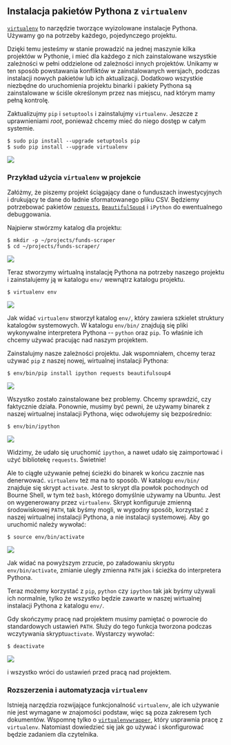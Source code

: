 ## Instalacja pakietów Pythona z `virtualenv`

[`virtualenv`](https://virtualenv.pypa.io/) to narzędzie tworzące wyizolowane instalacje Pythona. Używamy go na potrzeby każdego, pojedynczego projektu.

Dzięki temu jesteśmy w stanie prowadzić na jednej maszynie kilka projektów w Pythonie, i mieć dla każdego z nich zainstalowane wszystkie zależności w pełni oddzielone od zależności innych projektów. Unikamy w ten sposób powstawania konfliktów w zainstalowanych wersjach, podczas instalacji nowych pakietów lub ich aktualizacji. Dodatkowo wszystkie niezbędne do uruchomienia projektu binarki i pakiety Pythona są zainstalowane w ściśle określonym przez nas miejscu, nad którym mamy pełną kontrolę.

Zaktualizujmy `pip` i `setuptools` i zainstalujmy `virtualenv`. Jeszcze z uprawnieniami _root_, ponieważ chcemy mieć do niego dostęp w całym systemie.

```text
$ sudo pip install --upgrade setuptools pip
$ sudo pip install --upgrade virtualenv
```
![](../instalacja-pythona/ubuntu-15.10/10.png)

### Przykład użycia `virtualenv` w projekcie

Załóżmy, że piszemy projekt ściągający dane o funduszach inwestycyjnych i drukujący te dane do ładnie sformatowanego pliku CSV. Będziemy potrzebować pakietów [`requests`](http://docs.python-requests.org/en/master/), [`BeautifulSoup4`](http://www.crummy.com/software/BeautifulSoup/bs4/doc/) i `iPython` do ewentualnego debuggowania.

Najpierw stwórzmy katalog dla projektu:

```text
$ mkdir -p ~/projects/funds-scraper
$ cd ~/projects/funds-scraper/
```
![](../instalacja-pythona/ubuntu-15.10/11.png)

Teraz stworzymy wirtualną instalację Pythona na potrzeby naszego projektu i zainstalujemy ją w katalogu `env/` wewnątrz katalogu projektu.

```text
$ virtualenv env
```
![](../instalacja-pythona/ubuntu-15.10/12.png)

Jak widać `virtualenv` stworzył katalog `env/`, który zawiera szkielet struktury katalogów systemowych. W katalogu `env/bin/` znajdują się pliki wykonywalne interpretera Pythona -- `python` oraz `pip`. To właśnie ich chcemy używać pracując nad naszym projektem.

Zainstalujmy nasze zależności projektu. Jak wspomniałem, chcemy teraz używać 
`pip` z naszej nowej, wirtualnej instalacji Pythona:

```text
$ env/bin/pip install ipython requests beautifulsoup4
```
![](../instalacja-pythona/ubuntu-15.10/13.png)

Wszystko zostało zainstalowane bez problemy. Chcemy sprawdzić, czy faktycznie działa. Ponownie, musimy być pewni, że używamy binarek z naszej wirtualnej instalacji Pythona, więc odwołujemy się bezpośrednio:

```text
$ env/bin/ipython
```
![](../instalacja-pythona/ubuntu-15.10/14.png)

Widzimy, że udało się uruchomić `ipython`, a nawet udało się zaimportować i użyć bibliotekę `requests`. Świetnie!

Ale to ciągłe używanie pełnej ścieżki do binarek w końcu zacznie nas denerwować. `virtualenv` też ma na to sposób. W katalogu `env/bin/` znajduje się skrypt `activate`. Jest to skrypt dla powłok pochodnych od Bourne Shell, w tym też `bash`, którego domyślnie używamy na Ubuntu. Jest on wygenerowany przez `virtualenv`. Skrypt konfiguruje zmienną środowiskowej `PATH`, tak byśmy mogli, w wygodny sposób, korzystać z naszej wirtualnej instalacji Pythona, a nie instalacji systemowej. Aby go uruchomić należy wywołać:

```text
$ source env/bin/activate
```
![](../instalacja-pythona/ubuntu-15.10/15.png)

Jak widać na powyższym zrzucie, po załadowaniu skryptu `env/bin/activate`, zmianie uległy zmienna `PATH` jak i ścieżka do interpretera Pythona.

Teraz możemy korzystać z `pip`, `python` czy  `ipython` tak jak byśmy używali ich normalnie, tylko że wszystko będzie zawarte w naszej wirtualnej instalacji Pythona z katalogu `env/`.

Gdy skończymy pracę nad projektem musimy pamiętać o powrocie do standardowych ustawień `PATH`. Służy do tego funkcja tworzona podczas wczytywania skryptu`activate`. Wystarczy wywołać:

```text
$ deactivate
```
![](../instalacja-pythona/ubuntu-15.10/16.png)

i wszystko wróci do ustawień przed pracą nad projektem.

### Rozszerzenia i automatyzacja `virtualenv`

Istnieją narzędzia rozwijające funkcjonalność `virtualenv`, ale ich używanie nie jest wymagane w znajomości podstaw, więc są poza zakresem tych dokumentów. Wspomnę tylko o [`virtualenvwrapper`](https://virtualenvwrapper.readthedocs.org/en/latest/), który usprawnia pracę z `virtualenv`. Natomiast dowiedzieć się jak go używać i skonfigurować będzie zadaniem dla czytelnika.
